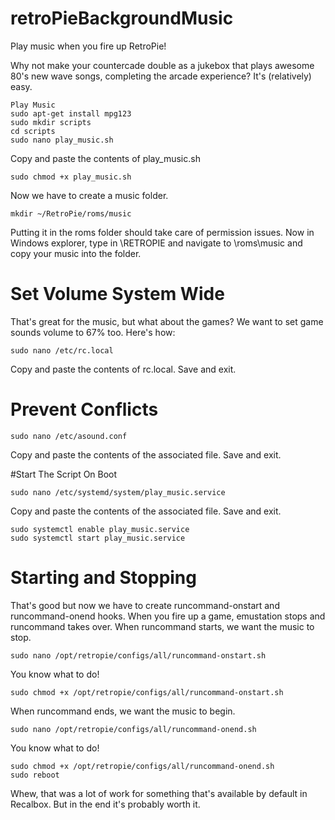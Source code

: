 # retroPieBackgroundMusic
Play music when you fire up RetroPie!

Why not make your countercade double as a jukebox that plays awesome 80's new wave songs, completing the arcade experience? It's (relatively) easy.

```
Play Music
sudo apt-get install mpg123
sudo mkdir scripts
cd scripts
sudo nano play_music.sh
```
Copy and paste the contents of play_music.sh

`sudo chmod +x play_music.sh`

Now we have to create a music folder.

`mkdir ~/RetroPie/roms/music`

Putting it in the roms folder should take care of permission issues.
Now in Windows explorer, type in \\RETROPIE and navigate to \roms\music and copy your music into the folder.

# Set Volume System Wide<br>
That's great for the music, but what about the games? We want to set game sounds volume to 67% too. Here's how:

`sudo nano /etc/rc.local`

Copy and paste the contents of rc.local. Save and exit.

# Prevent Conflicts

`sudo nano /etc/asound.conf`

Copy and paste the contents of the associated file. Save and exit.

#Start The Script On Boot

`sudo nano /etc/systemd/system/play_music.service`

Copy and paste the contents of the associated file. Save and exit.

```
sudo systemctl enable play_music.service
sudo systemctl start play_music.service
```

# Starting and Stopping<br>
That's good but now we have to create runcommand-onstart and runcommand-onend hooks. When you fire up a game, emustation stops and runcommand takes over. When runcommand starts, we want the music to stop.

`sudo nano /opt/retropie/configs/all/runcommand-onstart.sh`

You know what to do!

`sudo chmod +x /opt/retropie/configs/all/runcommand-onstart.sh`

When runcommand ends, we want the music to begin.

`sudo nano /opt/retropie/configs/all/runcommand-onend.sh`

You know what to do!

```
sudo chmod +x /opt/retropie/configs/all/runcommand-onend.sh
sudo reboot
```

Whew, that was a lot of work for something that's available by default in Recalbox. But in the end it's probably worth it.

